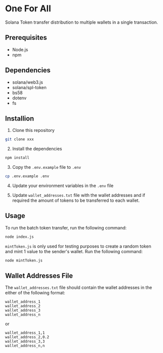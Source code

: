 # One For All

Solana Token transfer distribution to multiple wallets in a single transaction.

## Prerequisites

- Node.js
- npm

## Dependencies

- solana/web3.js
- solana/spl-token
- bs58
- dotenv
- fs

## Installion

1. Clone this repository

```bash
git clone xxx
```

2. Install the dependencies

```bash
npm install
```

3. Copy the `.env.example` file to `.env`

```bash
cp .env.example .env
```

4. Update your environment variables in the `.env` file

5. Update `wallet_addresses.txt` file with the wallet addresses and if required the amount of tokens to be transferred to each wallet.

## Usage

To run the batch token transfer, run the following command:

```bash
node index.js
```

`mintToken.js` is only used for testing purposes to create a random token and mint 1 value to the sender's wallet. Run the following command:

```bash
node mintToken.js
```

## Wallet Addresses File

The `wallet_addresses.txt` file should contain the wallet addresses in the either of the following format:

```
wallet_address_1
wallet_address_2
wallet_address_3
wallet_address_n
```

or

```
wallet_address_1,1
wallet_address_2,0.2
wallet_address_3,3
wallet_address_n,n
```
